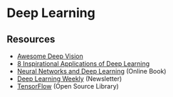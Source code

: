 # Deep Learning

## Resources

* [Awesome Deep Vision](https://www.github.com/kjw0612/awesome-deep-vision)
* [8 Inspirational Applications of Deep Learning](http://www.machinelearningmastery.com/Inspirational-deep-learning)
* [Neural Networks and Deep Learning](http://www.neuralnetworksanddeeplearning.com) (Online Book)
* [Deep Learning Weekly](http://www.deeplearningweekly.com) (Newsletter)
* [TensorFlow](https://www.tensorflow.org) (Open Source Library)
